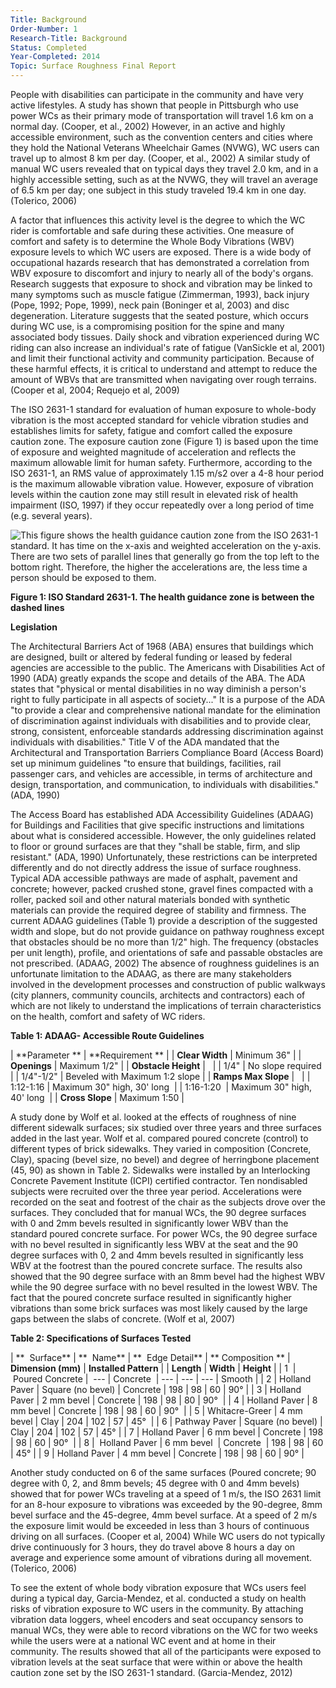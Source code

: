 ```yaml
---
Title: Background
Order-Number: 1
Research-Title: Background
Status: Completed
Year-Completed: 2014
Topic: Surface Roughness Final Report 
---
```


People with disabilities can participate in the community and have very active lifestyles. A study has shown that people in Pittsburgh who use power WCs as their primary mode of transportation will travel 1.6 km on a normal day. (Cooper, et al., 2002) However, in an active and highly accessible environment, such as the convention centers and cities where they hold the National Veterans Wheelchair Games (NVWG), WC users can travel up to almost 8 km per day. (Cooper, et al., 2002) A similar study of manual WC users revealed that on typical days they travel 2.0 km, and in a highly accessible setting, such as at the NVWG, they will travel an average of 6.5 km per day; one subject in this study traveled 19.4 km in one day. (Tolerico, 2006)

A factor that influences this activity level is the degree to which the WC rider is comfortable and safe during these activities. One measure of comfort and safety is to determine the Whole Body Vibrations (WBV) exposure levels to which WC users are exposed. There is a wide body of occupational hazards research that has demonstrated a correlation from WBV exposure to discomfort and injury to nearly all of the body's organs. Research suggests that exposure to shock and vibration may be linked to many symptoms such as muscle fatigue (Zimmerman, 1993), back injury (Pope, 1992; Pope, 1999), neck pain (Boninger et al, 2003) and disc degeneration. Literature suggests that the seated posture, which occurs during WC use, is a compromising position for the spine and many associated body tissues. Daily shock and vibration experienced during WC riding can also increase an individual's rate of fatigue (VanSickle et al, 2001) and limit their functional activity and community participation. Because of these harmful effects, it is critical to understand and attempt to reduce the amount of WBVs that are transmitted when navigating over rough terrains. (Cooper et al, 2004; Requejo et al, 2009)

The ISO 2631-1 standard for evaluation of human exposure to whole-body vibration is the most accepted standard for vehicle vibration studies and establishes limits for safety, fatigue and comfort called the exposure caution zone. The exposure caution zone (Figure 1) is based upon the time of exposure and weighted magnitude of acceleration and reflects the maximum allowable limit for human safety. Furthermore, according to the ISO 2631-1, an RMS value of approximately 1.15 m/s2 over a 4-8 hour period is the maximum allowable vibration value. However, exposure of vibration levels within the caution zone may still result in elevated risk of health impairment (ISO, 1997) if they occur repeatedly over a long period of time (e.g. several years).

![This figure shows the health guidance caution zone from the ISO 2631-1 standard.  It has time on the x-axis and weighted acceleration on the y-axis.  There are two sets of parallel lines that generally go from the top left to the bottom right.  Therefore, the higher the accelerations are, the less time a person should be exposed to them. ](https://www.access-board.gov/images/research/surface-roughness/1.jpg)

**Figure 1: ISO Standard 2631-1. The health guidance zone is between the dashed lines**

**Legislation**

The Architectural Barriers Act of 1968 (ABA) ensures that buildings which are designed, built or altered by federal funding or leased by federal agencies are accessible to the public. The Americans with Disabilities Act of 1990 (ADA) greatly expands the scope and details of the ABA. The ADA states that "physical or mental disabilities in no way diminish a person's right to fully participate in all aspects of society..." It is a purpose of the ADA "to provide a clear and comprehensive national mandate for the elimination of discrimination against individuals with disabilities and to provide clear, strong, consistent, enforceable standards addressing discrimination against individuals with disabilities." Title V of the ADA mandated that the Architectural and Transportation Barriers Compliance Board (Access Board) set up minimum guidelines "to ensure that buildings, facilities, rail passenger cars, and vehicles are accessible, in terms of architecture and design, transportation, and communication, to individuals with disabilities." (ADA, 1990)

The Access Board has established ADA Accessibility Guidelines (ADAAG) for Buildings and Facilities that give specific instructions and limitations about what is considered accessible. However, the only guidelines related to floor or ground surfaces are that they "shall be stable, firm, and slip resistant." (ADA, 1990) Unfortunately, these restrictions can be interpreted differently and do not directly address the issue of surface roughness. Typical ADA accessible pathways are made of asphalt, pavement and concrete; however, packed crushed stone, gravel fines compacted with a roller, packed soil and other natural materials bonded with synthetic materials can provide the required degree of stability and firmness. The current ADAAG guidelines (Table 1) provide a description of the suggested width and slope, but do not provide guidance on pathway roughness except that obstacles should be no more than 1/2" high. The frequency (obstacles per unit length), profile, and orientations of safe and passable obstacles are not prescribed. (ADAAG, 2002) The absence of roughness guidelines is an unfortunate limitation to the ADAAG, as there are many stakeholders involved in the development processes and construction of public walkways (city planners, community councils, architects and contractors) each of which are not likely to understand the implications of terrain characteristics on the health, comfort and safety of WC riders.

**Table 1: ADAAG- Accessible Route Guidelines**

| **Parameter ** | **Requirement ** |
| **Clear Width** | Minimum 36" |
| **Openings** | Maximum 1/2" |
| **Obstacle Height** |   |
| 1/4" | No slope required |
| 1/4"-1/2" | Beveled with Maximum 1:2 slope |
| **Ramps Max Slope** |   |
| 1:12-1:16 | Maximum 30" high, 30' long  |
| 1:16-1:20  | Maximum 30" high, 40' long  |
| **Cross Slope** | Maximum 1:50 |

A study done by Wolf et al. looked at the effects of roughness of nine different sidewalk surfaces; six studied over three years and three surfaces added in the last year. Wolf et al. compared poured concrete (control) to different types of brick sidewalks. They varied in composition (Concrete, Clay), spacing (bevel size, no bevel) and degree of herringbone placement (45, 90) as shown in Table 2. Sidewalks were installed by an Interlocking Concrete Pavement Institute (ICPI) certified contractor. Ten nondisabled subjects were recruited over the three year period. Accelerations were recorded on the seat and footrest of the chair as the subjects drove over the surfaces. They concluded that for manual WCs, the 90 degree surfaces with 0 and 2mm bevels resulted in significantly lower WBV than the standard poured concrete surface. For power WCs, the 90 degree surface with no bevel resulted in significantly less WBV at the seat and the 90 degree surfaces with 0, 2 and 4mm bevels resulted in significantly less WBV at the footrest than the poured concrete surface. The results also showed that the 90 degree surface with an 8mm bevel had the highest WBV while the 90 degree surface with no bevel resulted in the lowest WBV. The fact that the poured concrete surface resulted in significantly higher vibrations than some brick surfaces was most likely caused by the large gaps between the slabs of concrete. (Wolf et al, 2007)

**Table 2: Specifications of Surfaces Tested**

| **  Surface** | **  Name** | **  Edge Detail** | ** Composition ** | **Dimension (mm)** | **Installed Pattern** |
| **Length** | **Width** | **Height** |
| 1  |  Poured Concrete |  --- | Concrete  | --- | --- | --- | Smooth |
| 2 | Holland Paver | Square (no bevel) | Concrete | 198 | 98 | 60 | 90° |
| 3 | Holland Paver | 2 mm bevel | Concrete | 198 | 98 | 80 | 90°  |
| 4 | Holland Paver | 8 mm bevel | Concrete | 198 | 98 | 60 | 90°  |
| 5 | Whitacre-Greer | 4 mm bevel | Clay | 204 | 102 | 57 | 45°  |
| 6 | Pathway Paver | Square (no bevel) | Clay | 204 | 102 | 57 | 45° |
| 7 | Holland Paver | 6 mm bevel | Concrete | 198 | 98 | 60 | 90°  |
| 8 |  Holland Paver | 6 mm bevel  | Concrete  | 198 | 98 | 60 | 45° |
| 9 | Holland Paver | 4 mm bevel | Concrete | 198 | 98 | 60 | 90° |

Another study conducted on 6 of the same surfaces (Poured concrete; 90 degree with 0, 2, and 8mm bevels; 45 degree with 0 and 4mm bevels) showed that for power WCs traveling at a speed of 1 m/s, the ISO 2631 limit for an 8-hour exposure to vibrations was exceeded by the 90-degree, 8mm bevel surface and the 45-degree, 4mm bevel surface. At a speed of 2 m/s the exposure limit would be exceeded in less than 3 hours of continuous driving on all surfaces. (Cooper et al, 2004) While WC users do not typically drive continuously for 3 hours, they do travel above 8 hours a day on average and experience some amount of vibrations during all movement. (Tolerico, 2006)

To see the extent of whole body vibration exposure that WCs users feel during a typical day, Garcia-Mendez, et al. conducted a study on health risks of vibration exposure to WC users in the community. By attaching vibration data loggers, wheel encoders and seat occupancy sensors to manual WCs, they were able to record vibrations on the WC for two weeks while the users were at a national WC event and at home in their community. The results showed that all of the participants were exposed to vibration levels at the seat surface that were within or above the health caution zone set by the ISO 2631-1 standard. (Garcia-Mendez, 2012)
